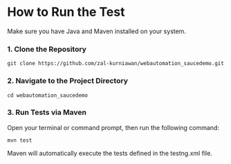 # How to Run the Test

Make sure you have Java and Maven installed on your system.

### 1. Clone the Repository

```
git clone https://github.com/zal-kurniawan/webautomation_saucedemo.git
```

### 2. Navigate to the Project Directory

```
cd webautomation_saucedemo
```

### 3. Run Tests via Maven

Open your terminal or command prompt, then run the following command:

```
mvn test
```

Maven will automatically execute the tests defined in the testng.xml file.
